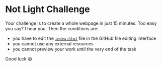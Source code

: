 # Not Light Challenge

Your challenge is to create a whole webpage in just 15 minutes. Too easy you say? I hear you. Then the conditions are:

- you have to edit the [`index.html`](./index.html) file in the GitHub file editing interface
- you cannot use any external resources
- you cannot preview your work until the very end of the task

Good luck 😃